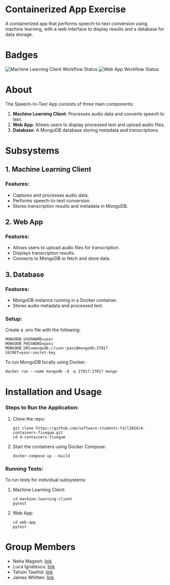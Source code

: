 
# Containerized App Exercise

A containerized app that performs speech-to-text conversion using machine learning, with a web interface to display results and a database for data storage.

# Badges
![Machine Learning Client Workflow Status](https://github.com/software-students-fall2024/4-containers-fivegum/actions/workflows/ml-client-tests.yml/badge.svg)
![Web App Workflow Status](https://github.com/software-students-fall2024/4-containers-fivegum/actions/workflows/testing.yml/badge.svg)

# About

The Speech-to-Text App consists of three main components:
1. **Machine Learning Client**: Processes audio data and converts speech to text.
2. **Web App**: Allows users to display processed text and upload audio files.
3. **Database**: A MongoDB database storing metadata and transcriptions. 

# Subsystems

## 1. Machine Learning Client

### Features:
- Captures and processes audio data.
- Performs speech-to-text conversion.
- Stores transcription results and metadata in MongoDB.

## 2. Web App

### Features:
- Allows users to upload audio files for transcription.
- Displays transcription results.
- Connects to MongoDB to fetch and store data.

## 3. Database

### Features:
- MongoDB instance running in a Docker container.
- Stores audio metadata and processed text.

### Setup:
Create a .env file with the following:
```
MONGODB_USERNAME=user
MONGODB_PASSWORD=pass
MONGODB_URI=mongodb://user:pass@mongodb:27017
SECRET=your-secret-key
```

To run MongoDB locally using Docker:
```
docker run --name mongodb -d -p 27017:27017 mongo
```

# Installation and Usage

### Steps to Run the Application:
1. Clone the repo:
   ```
   git clone https://github.com/software-students-fall2024/4-containers-fivegum.git
   cd 4-containers-fivegum
   ```
2. Start the containers using Docker Compose:
   ```
   docker-compose up --build
   ```

### Running Tests:
To run tests for individual subsystems:
1. Machine Learning Client:
   ```
   cd machine-learning-client
   pytest
   ```
2. Web App:
   ```
   cd web-app
   pytest
   ```

# Group Members
- Neha Magesh: [link](https://github.com/nehamagesh)
- Luca Ignatescu: [link](https://github.com/LucaIgnatescu)
- Tahsin Tawhid: [link](https://github.com/tahsintawhid)
- James Whitten: [link](https://github.com/jwhit0)